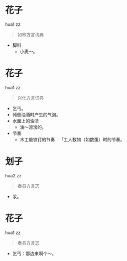 # 花子
hua1 zz
> 如皋方言词典
- 脚料
  - 小麦～。

# 花子
hua1 zz
> 兴化方言词典
- 乞丐。
- 倾倒油酒时产生的气泡。
- 水面上的油渍
  - 油～滂滂的。
- 节奏
  - 木工敲铁钉的节奏｜「工人数物（如数蛋）时的节奏。

# 划子
hua2 zz
> 泰县方言志
- 浆。

# 花子
hua1 zz
> 泰县方言志
- 乞丐：那边来啊个～。
